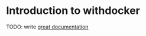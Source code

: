 # Introduction to withdocker

TODO: write [great documentation](http://jacobian.org/writing/what-to-write/)
